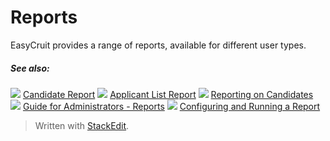 # Reports

EasyCruit provides a range of reports, available for different user types.

##### See also:

![](../Resources/Images/icon-document-link.png) [Candidate Report](candidate_report.htm)
![](../Resources/Images/icon-document-link.png) [Applicant List Report](applicant_list_report.htm)
![](../Resources/Images/icon-document-link.png) [Reporting on Candidates](reporting_on_candidates.htm)
![](../Resources/Images/icon-document-link.png) [Guide for Administrators - Reports](guide_for_administrators_reports.htm)
![](../Resources/Images/icon-document-link.png) [Configuring and Running a Report](configuring_and_running_a_report.htm)



> Written with [StackEdit](https://stackedit.io/).
<!--stackedit_data:
eyJoaXN0b3J5IjpbLTEwMTY0OTgxODldfQ==
-->